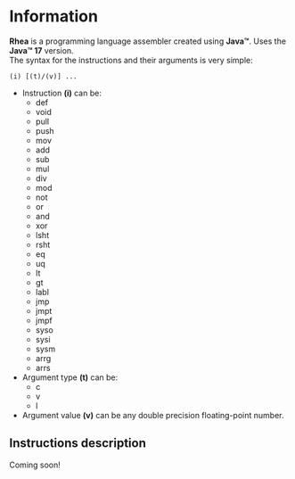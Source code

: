 # Information
**Rhea** is a programming language assembler created using **Java&trade;**. Uses the **Java&trade; 17** version.
<br>
The syntax for the instructions and their arguments is very simple:
```
(i) [(t)/(v)] ...
```
* Instruction **(i)** can be:
  - def
  - void
  - pull
  - push
  - mov
  - add
  - sub
  - mul
  - div
  - mod
  - not
  - or
  - and
  - xor
  - lsht
  - rsht
  - eq
  - uq
  - lt
  - gt
  - labl
  - jmp
  - jmpt
  - jmpf
  - syso
  - sysi
  - sysm
  - arrg
  - arrs
* Argument type **(t)** can be:
  - c
  - v
  - l
* Argument value **(v)** can be any double precision floating-point number.
## Instructions description
Coming soon!
